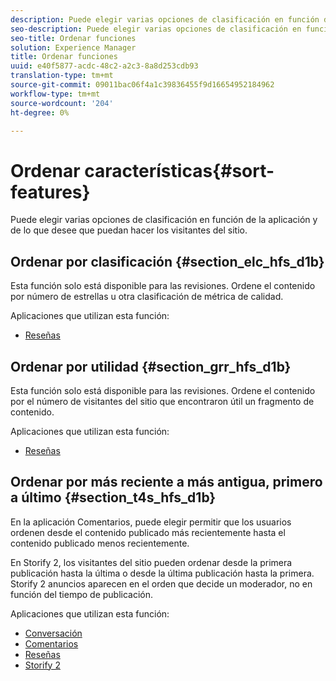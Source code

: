 ```yaml
---
description: Puede elegir varias opciones de clasificación en función de la aplicación y de lo que desee que puedan hacer los visitantes del sitio.
seo-description: Puede elegir varias opciones de clasificación en función de la aplicación y de lo que desee que puedan hacer los visitantes del sitio.
seo-title: Ordenar funciones
solution: Experience Manager
title: Ordenar funciones
uuid: e40f5877-acdc-48c2-a2c3-8a8d253cdb93
translation-type: tm+mt
source-git-commit: 09011bac06f4a1c39836455f9d16654952184962
workflow-type: tm+mt
source-wordcount: '204'
ht-degree: 0%

---
```



# Ordenar características{#sort-features}

Puede elegir varias opciones de clasificación en función de la aplicación y de lo que desee que puedan hacer los visitantes del sitio.

## Ordenar por clasificación {#section_elc_hfs_d1b}

Esta función solo está disponible para las revisiones. Ordene el contenido por número de estrellas u otra clasificación de métrica de calidad.

Aplicaciones que utilizan esta función:

* [Reseñas](/help/using/c-about-apps/c-reviews-app/c-reviews-app.md#c_reviews_app)

## Ordenar por utilidad {#section_grr_hfs_d1b}

Esta función solo está disponible para las revisiones. Ordene el contenido por el número de visitantes del sitio que encontraron útil un fragmento de contenido.

Aplicaciones que utilizan esta función:

* [Reseñas](/help/using/c-about-apps/c-reviews-app/c-reviews-app.md#c_reviews_app)

## Ordenar por más reciente a más antigua, primero a último {#section_t4s_hfs_d1b}

En la aplicación Comentarios, puede elegir permitir que los usuarios ordenen desde el contenido publicado más recientemente hasta el contenido publicado menos recientemente.

En Storify 2, los visitantes del sitio pueden ordenar desde la primera publicación hasta la última o desde la última publicación hasta la primera. Storify 2 anuncios aparecen en el orden que decide un moderador, no en función del tiempo de publicación.

Aplicaciones que utilizan esta función:

* [Conversación](/help/using/c-about-apps/c-chat-app/c-chat-app.md#c_chat_app)
* [Comentarios](/help/using/c-about-apps/c-comments/c-comments.md)
* [Reseñas](/help/using/c-about-apps/c-reviews-app/c-reviews-app.md#c_reviews_app)
* [Storify 2](/help/using/c-about-apps/c-storify2/c-storify2.md#c_storify2)

